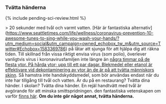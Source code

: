 ### Tvätta händerna

{% include pending-sci-review.html %}

\> 20 sekunder med tvål och varmt vatten. [Här är fantastiska alternativ] (https://www.seattletimes.com/life/wellness/coronavirus-prevention-10-awesome-tunes-to-sing-while-you-wash-your-hands/?utm_medium=social&utm_campaign=owned_echobox_tw_m&utm_source=Twitter#Echobox=1583369786) på låtar att sjunga för att hjälpa dig att räkna tiden. Till skillnad från vissa riktigt envisa virus (som polio), överlever vanligtvis virus i koronavirusfamiljen inte längre än [några timmar på de flesta ytor. På hårda ytor; upp till ett par dagar. Blekmedel eller etanol är effektivare vid dekontaminering av ytor än de är på att tvätta människors skinn](https://www.journalofhospitalinfection.com/article/S0195-6701(20)30046-3/fulltext). Så hamstra inte handskyddsmedel, som bör användas endast när du inte har tillgång till tvål och vatten. Är du på en restaurang? Tvätta dina händer. I skolan? Tvätta dina händer. En rejäl handtvätt med tvål är avgörande för att minska smittspridningen. den fantastiska vetenskapen om varför [finns här](https://twitter.com/PalliThordarson/status/1236549305189597189).
 **Om du inte gör något annat, tvätta händerna.**
